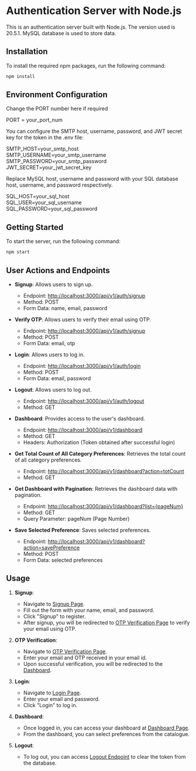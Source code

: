 # Authentication Server with Node.js

This is an authentication server built with Node.js. The version used is 20.5.1.
MySQL database is used to store data.

## Installation

To install the required npm packages, run the following command:

```bash
npm install
```

## Environment Configuration

Change the PORT number here if required

PORT = your_port_num

You can configure the SMTP host, username, password, and JWT secret key for the token in the .env file:

SMTP_HOST=your_smtp_host <br>
SMTP_USERNAME=your_smtp_username <br>
SMTP_PASSWORD=your_smtp_password <br>
JWT_SECRET=your_jwt_secret_key

Replace MySQL host, username and password with your SQL database host, username, and password respectively.

SQL_HOST=your_sql_host <br>
SQL_USER=your_sql_username <br>
SQL_PASSWORD=your_sql_password

## Getting Started

To start the server, run the following command:

```bash
npm start
```

## User Actions and Endpoints

- **Signup**: Allows users to sign up.

  - Endpoint: [http://localhost:3000/api/v1/auth/signup](http://localhost:3000/api/v1/auth/signup)
  - Method: POST
  - Form Data: name, email, password

- **Verify OTP**: Allows users to verify their email using OTP.

  - Endpoint: [http://localhost:3000/api/v1/auth/signup](http://localhost:3000/api/v1/auth/signup)
  - Method: POST
  - Form Data: email, otp

- **Login**: Allows users to log in.

  - Endpoint: [http://localhost:3000/api/v1/auth/login](http://localhost:3000/api/v1/auth/login)
  - Method: POST
  - Form Data: email, password

- **Logout**: Allows users to log out.

  - Endpoint: [http://localhost:3000/api/v1/auth/logout](http://localhost:3000/api/v1/auth/logout)
  - Method: GET

- **Dashboard**: Provides access to the user's dashboard.

  - Endpoint: [http://localhost:3000/api/v1/dashboard](http://localhost:3000/api/v1/dashboard)
  - Method: GET
  - Headers: Authorization (Token obtained after successful login)

- **Get Total Count of All Category Preferences**: Retrieves the total count of all category preferences.

  - Endpoint: [http://localhost:3000/api/v1/dashboard?action=totCount](http://localhost:3000/api/v1/dashboard?action=totCount)
  - Method: GET

- **Get Dashboard with Pagination**: Retrieves the dashboard data with pagination.

  - Endpoint: [http://localhost:3000/api/v1/dashboard?list={pageNum}](http://localhost:3000/api/v1/dashboard?list={pageNum})
  - Method: GET
  - Query Parameter: pageNum (Page Number)

- **Save Selected Preference**: Saves selected preferences.
  - Endpoint: [http://localhost:3000/api/v1/dashboard?action=savePreference](http://localhost:3000/api/v1/dashboard?action=savePreference)
  - Method: POST
  - Form Data: selected preferences

## Usage

1. **Signup**:

   - Navigate to [Signup Page](http://localhost:3000/signup.html).
   - Fill out the form with your name, email, and password.
   - Click "Signup" to register.
   - After signup, you will be redirected to [OTP Verification Page](http://localhost:300/otp.html) to verify your email using OTP.

2. **OTP Verification**:

   - Navigate to [OTP Verification Page](http://localhost:3000/otp.html).
   - Enter your email and OTP received in your email id.
   - Upon successful verification, you will be redirected to the [Dashboard](http://localhost:3000/dashboard.html).

3. **Login**:

   - Navigate to [Login Page](http://localhost:3000/login.html).
   - Enter your email and password.
   - Click "Login" to log in.

4. **Dashboard**:

   - Once logged in, you can access your dashboard at [Dashboard Page](http://localhost:3000/dashboard.html).
   - From the dashboard, you can select preferences from the catalogue.

5. **Logout**:
   - To log out, you can access [Logout Endpoint](http://localhost:3000/api/v1/auth/logout) to clear the token from the database.
